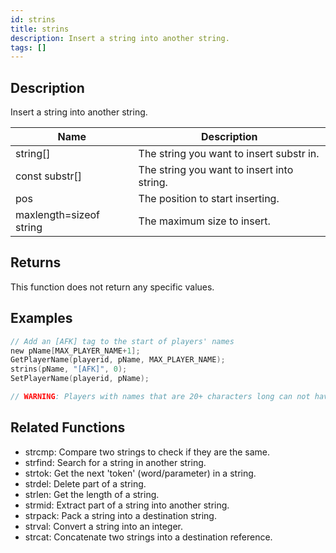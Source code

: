 ```yaml
---
id: strins
title: strins
description: Insert a string into another string.
tags: []
---
```


## Description

Insert a string into another string.

| Name                    | Description                                |
| ----------------------- | ------------------------------------------ |
| string[]                | The string you want to insert substr in.   |
| const substr[]          | The string you want to insert into string. |
| pos                     | The position to start inserting.           |
| maxlength=sizeof string | The maximum size to insert.                |

## Returns

This function does not return any specific values.

## Examples

```c
// Add an [AFK] tag to the start of players' names
new pName[MAX_PLAYER_NAME+1];
GetPlayerName(playerid, pName, MAX_PLAYER_NAME);
strins(pName, "[AFK]", 0);
SetPlayerName(playerid, pName);

// WARNING: Players with names that are 20+ characters long can not have an [AFK] tag, as that would make their name 25 characters long and the limit is 24.
```

## Related Functions

- strcmp: Compare two strings to check if they are the same.
- strfind: Search for a string in another string.
- strtok: Get the next 'token' (word/parameter) in a string.
- strdel: Delete part of a string.
- strlen: Get the length of a string.
- strmid: Extract part of a string into another string.
- strpack: Pack a string into a destination string.
- strval: Convert a string into an integer.
- strcat: Concatenate two strings into a destination reference.
